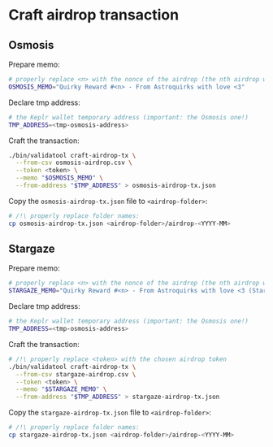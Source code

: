 # Craft airdrop transaction

## Osmosis

Prepare memo:

```bash
# properly replace <n> with the nonce of the airdrop (the nth airdrop we did)
OSMOSIS_MEMO="Quirky Reward #<n> - From Astroquirks with love <3"
```

Declare tmp address:

```bash
# the Keplr wallet temporary address (important: the Osmosis one!)
TMP_ADDRESS=<tmp-osmosis-address>
```

Craft the transaction:

```bash
./bin/validatool craft-airdrop-tx \
  --from-csv osmosis-airdrop.csv \
  --token <token> \
  --memo "$OSMOSIS_MEMO" \
  --from-address "$TMP_ADDRESS" > osmosis-airdrop-tx.json
```

Copy the `osmosis-airdrop-tx.json` file to `<airdrop-folder>`:

```bash
# /!\ properly replace folder names:
cp osmosis-airdrop-tx.json <airdrop-folder>/airdrop-<YYYY-MM>
```

## Stargaze

Prepare memo:

```bash
# properly replace <n> with the nonce of the airdrop (the nth airdrop we did)
STARGAZE_MEMO="Quirky Reward #<n> - From Astroquirks with love <3 (Stargaze)"
```

Declare tmp address:

```bash
# the Keplr wallet temporary address (important: the Osmosis one!)
TMP_ADDRESS=<tmp-osmosis-address>
```

Craft the transaction:

```bash
# /!\ properly replace <token> with the chosen airdrop token
./bin/validatool craft-airdrop-tx \
  --from-csv stargaze-airdrop.csv \
  --token <token> \
  --memo "$STARGAZE_MEMO" \
  --from-address "$TMP_ADDRESS" > stargaze-airdrop-tx.json
```

Copy the `stargaze-airdrop-tx.json` file to `<airdrop-folder>`:

```bash
# /!\ properly replace folder names:
cp stargaze-airdrop-tx.json <airdrop-folder>/airdrop-<YYYY-MM>
```
